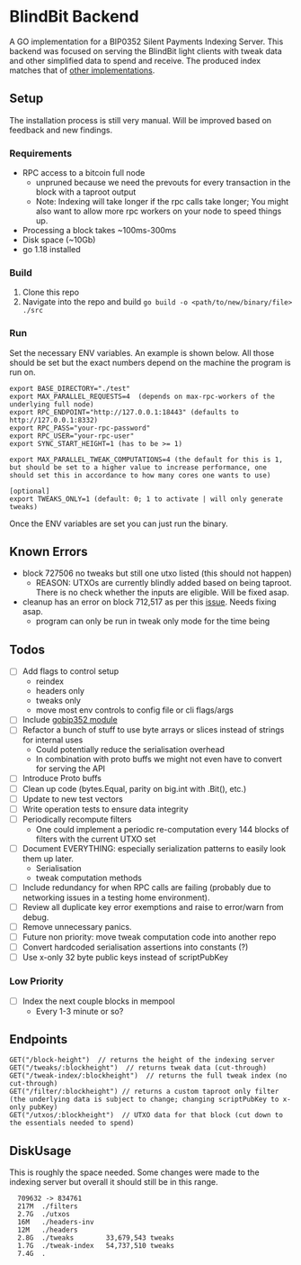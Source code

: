 # BlindBit Backend

A GO implementation for a BIP0352 Silent Payments Indexing Server.
This backend was focused on serving the BlindBit light clients with tweak data and other simplified data to spend and
receive. The produced index matches that
of [other implementations](https://github.com/bitcoin/bitcoin/pull/28241#issuecomment-2079270744).

## Setup

The installation process is still very manual. Will be improved based on feedback and new findings.

### Requirements

- RPC access to a bitcoin full node
    - unpruned because we need the prevouts for every transaction in the block with a taproot output
    - Note: Indexing will take longer if the rpc calls take longer;
      You might also want to allow more rpc workers on your node to speed things up.
- Processing a block takes ~100ms-300ms
- Disk space (~10Gb)
- go 1.18 installed

### Build

1. Clone this repo
2. Navigate into the repo and build `go build -o <path/to/new/binary/file> ./src`

### Run

Set the necessary ENV variables. An example is shown below.
All those should be set but the exact numbers depend on the machine the program is run on.

```text
export BASE_DIRECTORY="./test" 
export MAX_PARALLEL_REQUESTS=4  (depends on max-rpc-workers of the underlying full node)
export RPC_ENDPOINT="http://127.0.0.1:18443" (defaults to http://127.0.0.1:8332)
export RPC_PASS="your-rpc-password"
export RPC_USER="your-rpc-user"
export SYNC_START_HEIGHT=1 (has to be >= 1)

export MAX_PARALLEL_TWEAK_COMPUTATIONS=4 (the default for this is 1, but should be set to a higher value to increase performance, one should set this in accordance to how many cores one wants to use)

[optional]
export TWEAKS_ONLY=1 (default: 0; 1 to activate | will only generate tweaks)
```

Once the ENV variables are set you can just run the binary.

## Known Errors

- block 727506 no tweaks but still one utxo listed (this should not happen)
    - REASON: UTXOs are currently blindly added based on being taproot. There is no check whether the inputs are
      eligible. Will be fixed asap.
- cleanup has an error on block 712,517 as per
  this [issue](https://github.com/setavenger/BlindBit-Backend/issues/2#issuecomment-2069827679). Needs fixing asap.
    - program can only be run in tweak only mode for the time being

## Todos

- [ ] Add flags to control setup
  - reindex
  - headers only
  - tweaks only
  - move most env controls to config file or cli flags/args
- [ ] Include [gobip352 module](https://github.com/setavenger/gobip352)
- [ ] Refactor a bunch of stuff to use byte arrays or slices instead of strings for internal uses
    - Could potentially reduce the serialisation overhead
    - In combination with proto buffs we might not even have to convert for serving the API
- [ ] Introduce Proto buffs
- [ ] Clean up code (bytes.Equal, parity on big.int with .Bit(), etc.)
- [ ] Update to new test vectors
- [ ] Write operation tests to ensure data integrity
- [ ] Periodically recompute filters
    - One could implement a periodic re-computation every 144 blocks of filters with the current UTXO set
- [ ] Document EVERYTHING: especially serialization patterns to easily look them up later.
    - Serialisation
    - tweak computation methods
- [ ] Include redundancy for when RPC calls are failing (probably due to networking issues in a testing home
  environment).
- [ ] Review all duplicate key error exemptions and raise to error/warn from debug.
- [ ] Remove unnecessary panics.
- [ ] Future non priority: move tweak computation code into another repo
- [ ] Convert hardcoded serialisation assertions into constants (?)
- [ ] Use x-only 32 byte public keys instead of scriptPubKey

### Low Priority
- [ ] Index the next couple blocks in mempool
  - Every 1-3 minute or so?

## Endpoints

```text
GET("/block-height")  // returns the height of the indexing server
GET("/tweaks/:blockheight")  // returns tweak data (cut-through)
GET("/tweak-index/:blockheight")  // returns the full tweak index (no cut-through)
GET("/filter/:blockheight") // returns a custom taproot only filter (the underlying data is subject to change; changing scriptPubKey to x-only pubKey) 
GET("/utxos/:blockheight")  // UTXO data for that block (cut down to the essentials needed to spend)
```

## DiskUsage

This is roughly the space needed. Some changes were made to the indexing server but overall it should still be in this
range.

```text
  709632 -> 834761
  217M	./filters
  2.7G	./utxos
  16M	./headers-inv
  12M	./headers
  2.8G	./tweaks        33,679,543 tweaks
  1.7G	./tweak-index   54,737,510 tweaks
  7.4G	.
 ```